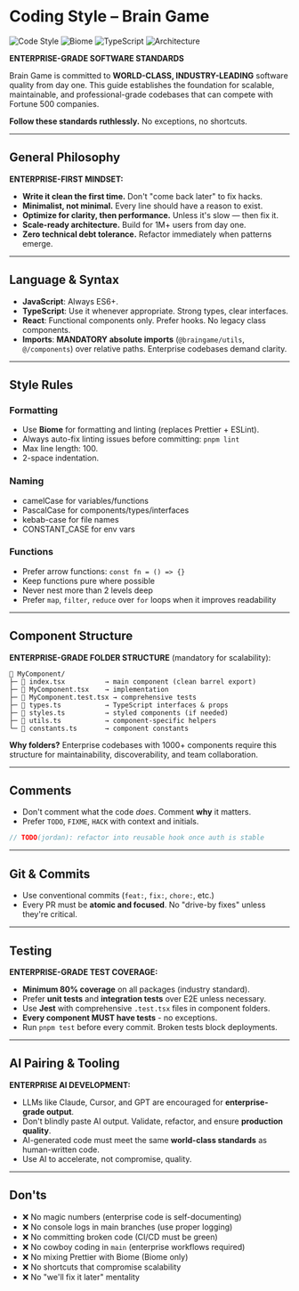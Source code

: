 # Coding Style – Brain Game

![Code Style](https://img.shields.io/badge/code%20style-enterprise%20grade-gold?style=flat-square&logo=eslint)
![Biome](https://img.shields.io/badge/formatter-biome-60a5fa?style=flat-square&logo=eslint)
![TypeScript](https://img.shields.io/badge/types-strict-3178c6?style=flat-square&logo=typescript)
![Architecture](https://img.shields.io/badge/architecture-enterprise-purple?style=flat-square&logo=react)

**ENTERPRISE-GRADE SOFTWARE STANDARDS**

Brain Game is committed to **WORLD-CLASS, INDUSTRY-LEADING** software quality from day one. This guide establishes the foundation for scalable, maintainable, and professional-grade codebases that can compete with Fortune 500 companies.

**Follow these standards ruthlessly.** No exceptions, no shortcuts.

---

## General Philosophy

**ENTERPRISE-FIRST MINDSET:**
- **Write it clean the first time.** Don't "come back later" to fix hacks.  
- **Minimalist, not minimal.** Every line should have a reason to exist.
- **Optimize for clarity, then performance.** Unless it's slow — then fix it.
- **Scale-ready architecture.** Build for 1M+ users from day one.
- **Zero technical debt tolerance.** Refactor immediately when patterns emerge.

---

## Language & Syntax

- **JavaScript**: Always ES6+.
- **TypeScript**: Use it whenever appropriate. Strong types, clear interfaces.
- **React**: Functional components only. Prefer hooks. No legacy class components.
- **Imports**: **MANDATORY absolute imports** (`@braingame/utils`, `@/components`) over relative paths. Enterprise codebases demand clarity.

---

## Style Rules

### Formatting

- Use **Biome** for formatting and linting (replaces Prettier + ESLint).
- Always auto-fix linting issues before committing: `pnpm lint`
- Max line length: 100.
- 2-space indentation.

### Naming

- camelCase for variables/functions  
- PascalCase for components/types/interfaces  
- kebab-case for file names  
- CONSTANT_CASE for env vars

### Functions

- Prefer arrow functions: `const fn = () => {}`  
- Keep functions pure where possible  
- Never nest more than 2 levels deep  
- Prefer `map`, `filter`, `reduce` over `for` loops when it improves readability

---

## Component Structure

**ENTERPRISE-GRADE FOLDER STRUCTURE** (mandatory for scalability):

```
📁 MyComponent/
├─ 📄 index.tsx          → main component (clean barrel export)
├─ 📄 MyComponent.tsx    → implementation
├─ 📄 MyComponent.test.tsx → comprehensive tests
├─ 📄 types.ts           → TypeScript interfaces & props
├─ 📄 styles.ts          → styled components (if needed)
├─ 📄 utils.ts           → component-specific helpers
└─ 📄 constants.ts       → component constants
```

**Why folders?** Enterprise codebases with 1000+ components require this structure for maintainability, discoverability, and team collaboration.

---

## Comments

- Don't comment what the code *does*. Comment **why** it matters.  
- Prefer `TODO`, `FIXME`, `HACK` with context and initials.

```ts
// TODO(jordan): refactor into reusable hook once auth is stable
```

---

## Git & Commits

- Use conventional commits (`feat:`, `fix:`, `chore:`, etc.)
- Every PR must be **atomic and focused**. No "drive-by fixes" unless they're critical.

---

## Testing

**ENTERPRISE-GRADE TEST COVERAGE:**
- **Minimum 80% coverage** on all packages (industry standard).
- Prefer **unit tests** and **integration tests** over E2E unless necessary.
- Use **Jest** with comprehensive `.test.tsx` files in component folders.
- **Every component MUST have tests** - no exceptions.
- Run `pnpm test` before every commit. Broken tests block deployments.

---

## AI Pairing & Tooling

**ENTERPRISE AI DEVELOPMENT:**
- LLMs like Claude, Cursor, and GPT are encouraged for **enterprise-grade output**.  
- Don't blindly paste AI output. Validate, refactor, and ensure **production quality**.
- AI-generated code must meet the same **world-class standards** as human-written code.
- Use AI to accelerate, not compromise, quality.

---

## Don'ts

- ❌ No magic numbers (enterprise code is self-documenting)
- ❌ No console logs in main branches (use proper logging)
- ❌ No committing broken code (CI/CD must be green)
- ❌ No cowboy coding in `main` (enterprise workflows required)
- ❌ No mixing Prettier with Biome (Biome only)
- ❌ No shortcuts that compromise scalability
- ❌ No "we'll fix it later" mentality